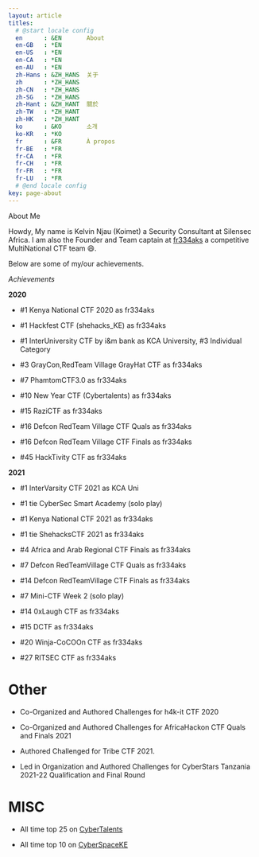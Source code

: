 ```yaml
---
layout: article
titles:
  # @start locale config
  en      : &EN       About
  en-GB   : *EN
  en-US   : *EN
  en-CA   : *EN
  en-AU   : *EN
  zh-Hans : &ZH_HANS  关于
  zh      : *ZH_HANS
  zh-CN   : *ZH_HANS
  zh-SG   : *ZH_HANS
  zh-Hant : &ZH_HANT  關於
  zh-TW   : *ZH_HANT
  zh-HK   : *ZH_HANT
  ko      : &KO       소개
  ko-KR   : *KO
  fr      : &FR       À propos
  fr-BE   : *FR
  fr-CA   : *FR
  fr-CH   : *FR
  fr-FR   : *FR
  fr-LU   : *FR
  # @end locale config
key: page-about
---
```

About Me

Howdy, 
My name is Kelvin Njau (Koimet) a Security Consultant at Silensec Africa.
I am also the Founder and Team captain at [fr334aks](https://twitter.com/fr334aks) a competitive MultiNational CTF team 😄. 

Below are some of my/our achievements.

*Achievements*

<b>2020</b>

- #1 Kenya National CTF 2020 as fr334aks

- #1 Hackfest CTF (shehacks_KE) as fr334aks

- #1 InterUniversity CTF by i&m bank as KCA University, #3 Individual Category 

- #3 GrayCon,RedTeam Village GrayHat CTF as fr334aks

- #7 PhamtomCTF3.0 as fr334aks

- #10 New Year CTF (Cybertalents) as fr334aks

- #15 RaziCTF as fr334aks

- #16 Defcon RedTeam Village CTF Quals as fr334aks

- #16 Defcon RedTeam Village CTF Finals as fr334aks

- #45 HackTivity CTF as fr334aks

<b>2021</b>

- #1 InterVarsity CTF 2021 as KCA Uni

- #1 tie CyberSec Smart Academy (solo play)
 
- #1 Kenya National CTF 2021 as fr334aks

- #1 tie ShehacksCTF 2021 as fr334aks 

- #4 Africa and Arab Regional CTF Finals as fr334aks

- #7 Defcon RedTeamVillage CTF Quals as fr334aks

- #14 Defcon RedTeamVillage CTF Finals as fr334aks

- #7 Mini-CTF Week 2 (solo play)

- #14 0xLaugh CTF as fr334aks

- #15 DCTF as fr334aks

- #20 Winja-CoCOOn CTF as fr334aks

- #27 RITSEC CTF as fr334aks

# Other 

- Co-Organized and Authored Challenges for h4k-it CTF 2020

- Co-Organized and Authored Challenges for AfricaHackon CTF Quals and Finals 2021

- Authored Challenged for Tribe CTF 2021.

- Led in Organization and Authored Challenges for CyberStars Tanzania 2021-22 Qualification and Final Round

# MISC 

- All time top 25 on [CyberTalents](https://cybertalents.com/members/_k0imet/profile)

- All time top 10 on [CyberSpaceKE](https://ctf.cyberspace.co.ke)
